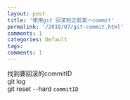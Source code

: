 ```yaml
---
layout: post
title: '使用git 回滚到之前某一commit'
permalink: '/2018/07/git-commit.html'
comments: 1
categories: Default
tags: 
comments: 1
---
```

  
找到要回滚的commitID   
git log  
git reset --hard <code class="language-git hljs glsl has-numbering">commitID</code>